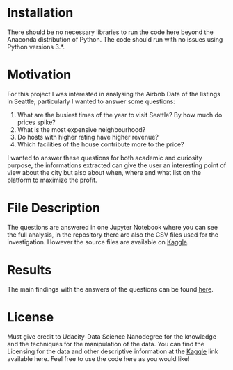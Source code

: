 # Installation

There should be no necessary libraries to run the code here beyond the Anaconda distribution of Python. 
The code should run with no issues using Python versions 3.*.

# Motivation

For this project I was interested in analysing the Airbnb Data of the listings in Seattle; particularly I wanted to answer some questions:

1. What are the busiest times of the year to visit Seattle? By how much do prices spike?
2. What is the most expensive neighbourhood?
3. Do hosts with higher rating have higher revenue?
4. Which facilities of the house contribute more to the price?

I wanted to answer these questions for both academic and curiosity purpose, the informations extracted can give the user an interesting point of view about the city but also about when, where and what list on the platform to maximize the profit.

# File Description

The questions are answered in one Jupyter Notebook where you can see the full analysis, in the repository there are also the CSV files used for the investigation.
However the source files are available on [Kaggle](https://www.kaggle.com/datasets/airbnb/seattle).

# Results
The main findings with the answers of the questions can be found [here](https://medium.com/@thomasredz/so-you-wanna-list-a-property-on-the-airbnb-market-maybe-this-can-help-ffcbda1b4da0).

# License
Must give credit to Udacity-Data Science Nanodegree for the knowledge and the techniques for the manipulation of the data. 
You can find the Licensing for the data and other descriptive information at the [Kaggle](https://www.kaggle.com/datasets/airbnb/seattle) link available here. 
Feel free to use the code here as you would like!

